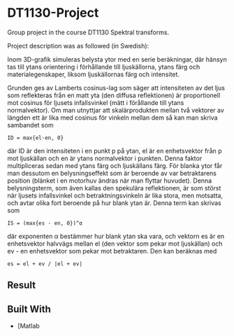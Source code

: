 # DT1130-Project
Group project in the course DT1130 Spektral transforms. 

Project description was as followed (in Swedish):

Inom 3D-grafik simuleras belysta ytor med en serie beräkningar, där hänsyn tas till ytans orientering i förhållande till ljuskällorna, ytans färg och materialegenskaper, liksom ljuskällornas färg
och intensitet.

Grunden ges av Lamberts cosinus-lag som säger att intensiteten av det ljus som reflekteras
från en matt yta (den diffusa reflektionen) är proportionell mot cosinus för ljusets infallsvinkel
(mätt i förållande till ytans normalvektor). Om man utnyttjar att skalärprodukten mellan två
vektorer av längden ett är lika med cosinus för vinkeln mellan dem så kan man skriva sambandet
som
```
ID = max{el·en, 0}
```
där ID är den intensiteten i en punkt p på ytan, el är en enhetsvektor från p mot ljuskällan
och en är ytans normalvektor i punkten. Denna faktor multipliceras sedan med ytans färg och
ljuskällans färg. För blanka ytor får man dessutom en belysningseffekt som är beroende av var
betraktarens position (blänket i en motorhuv ändras när man flyttar huvudet). Denna belysningsterm, som även kallas den spekulära reflektionen, är som störst när ljusets infallsvinkel och
betraktningsvinkeln är lika stora, men motsatta, och avtar olika fort beroende på hur blank ytan
är. Denna term kan skrivas som
```
IS = (max{es · en, 0})^α
```
där exponenten α bestämmer hur blank ytan ska vara, och vektorn es är en enhetsvektor
halvvägs mellan el (den vektor som pekar mot ljuskällan) och ev - en enhetsvektor som pekar
mot betraktaren. Den kan beräknas med
```
es = el + ev / |el + ev|
```

## Result


## Built With
* [Matlab
